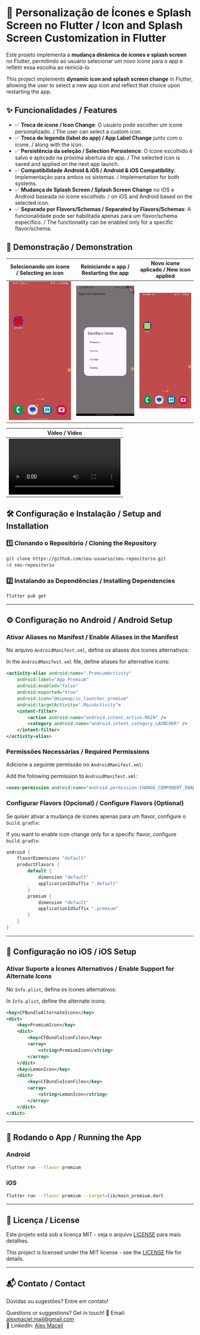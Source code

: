 # 📱 Personalização de Ícones e Splash Screen no Flutter / Icon and Splash Screen Customization in Flutter

Este projeto implementa a **mudança dinâmica de ícones e splash screen** no Flutter, permitindo ao usuário selecionar um novo ícone para o app e refletir essa escolha ao reiniciá-lo.

This project implements **dynamic icon and splash screen change** in Flutter, allowing the user to select a new app icon and reflect that choice upon restarting the app.

## ✨ **Funcionalidades / Features**
- ✅ **Troca de ícone / Icon Change**: O usuário pode escolher um ícone personalizado. / The user can select a custom icon.
- ✅ **Troca de legenda (label do app) / App Label Change** junto com o ícone. / along with the icon.
- ✅ **Persistência da seleção / Selection Persistence**: O ícone escolhido é salvo e aplicado na próxima abertura do app. / The selected icon is saved and applied on the next app launch.
- ✅ **Compatibilidade Android & iOS / Android & iOS Compatibility**: Implementação para ambos os sistemas. / Implementation for both systems.
- ✅ **Mudança de Splash Screen / Splash Screen Change** no iOS e Android baseada no ícone escolhido. / on iOS and Android based on the selected icon.
- ✅ **Separado por Flavors/Schemas / Separated by Flavors/Schemas**: A funcionalidade pode ser habilitada apenas para um flavor/schema específico. / The functionality can be enabled only for a specific flavor/schema.

## 📱 **Demonstração / Demonstration**

| Selecionando um ícone / Selecting an icon | Reiniciando o app / Restarting the app | Novo ícone aplicado / New icon applied |
|---|---|---|
| ![Escolha do ícone](assets/screenshots/select_icon.jpg) | ![Fechando o app](assets/screenshots/close_app.jpg) | ![Novo ícone ativo](assets/screenshots/new_icon.jpg) |

| Vídeo / Video|
|---|
| ![Como funciona / How it works](assets/animacao.mp4) |

## 🛠 **Configuração e Instalação / Setup and Installation**

### **1️⃣ Clonando o Repositório / Cloning the Repository**
```bash
git clone https://github.com/seu-usuario/seu-repositorio.git
cd seu-repositorio
```

### **2️⃣ Instalando as Dependências / Installing Dependencies**
```bash
flutter pub get
```

---

## ⚙️ **Configuração no Android / Android Setup**
### **Ativar Aliases no Manifest / Enable Aliases in the Manifest**
No arquivo `AndroidManifest.xml`, defina os aliases dos ícones alternativos:

In the `AndroidManifest.xml` file, define aliases for alternative icons:

```xml
<activity-alias android:name=".PremiumActivity"
    android:label="App Premium"
    android:enabled="false"
    android:exported="true"
    android:icon="@mipmap/ic_launcher_premium"
    android:targetActivity=".MainActivity">
    <intent-filter>
        <action android:name="android.intent.action.MAIN" />
        <category android:name="android.intent.category.LAUNCHER" />
    </intent-filter>
</activity-alias>
```

### **Permissões Necessárias / Required Permissions**
Adicione a seguinte permissão no `AndroidManifest.xml`:

Add the following permission to `AndroidManifest.xml`:
```xml
<uses-permission android:name="android.permission.CHANGE_COMPONENT_ENABLED_STATE" />
```

### **Configurar Flavors (Opcional) / Configure Flavors (Optional)**
Se quiser ativar a mudança de ícones apenas para um flavor, configure o `build.gradle`:

If you want to enable icon change only for a specific flavor, configure `build.gradle`:
```gradle
android {
    flavorDimensions "default"
    productFlavors {
        default {
            dimension "default"
            applicationIdSuffix ".default"
        }
        premium {
            dimension "default"
            applicationIdSuffix ".premium"
        }
    }
}
```

---

## 🍏 **Configuração no iOS / iOS Setup**

### **Ativar Suporte a Ícones Alternativos / Enable Support for Alternate Icons**
No `Info.plist`, defina os ícones alternativos:

In `Info.plist`, define the alternate icons:
```xml
<key>CFBundleAlternateIcons</key>
<dict>
    <key>PremiumIcon</key>
    <dict>
        <key>CFBundleIconFiles</key>
        <array>
            <string>PremiumIcon</string>
        </array>
    </dict>
    <key>LemonIcon</key>
    <dict>
        <key>CFBundleIconFiles</key>
        <array>
            <string>LemonIcon</string>
        </array>
    </dict>
</dict>
```

---

## 🚀 **Rodando o App / Running the App**

### **Android**
```bash
flutter run --flavor premium
```

### **iOS**
```bash
flutter run --flavor premium --target=lib/main_premium.dart
```

---

## 📜 **Licença / License**
Este projeto está sob a licença MIT - veja o arquivo [LICENSE](LICENSE) para mais detalhes.

This project is licensed under the MIT license - see the [LICENSE](LICENSE) file for details.

---

## 📬 **Contato / Contact**
Dúvidas ou sugestões? Entre em contato!

Questions or suggestions? Get in touch!
📧 Email: [alexmaciel.mail@gmail.com](mailto:alexmaciel.mail@gmail.com)  
💼 LinkedIn: [Alex Maceil](https://www.linkedin.com/in/alex-maciel-867b8933/)

